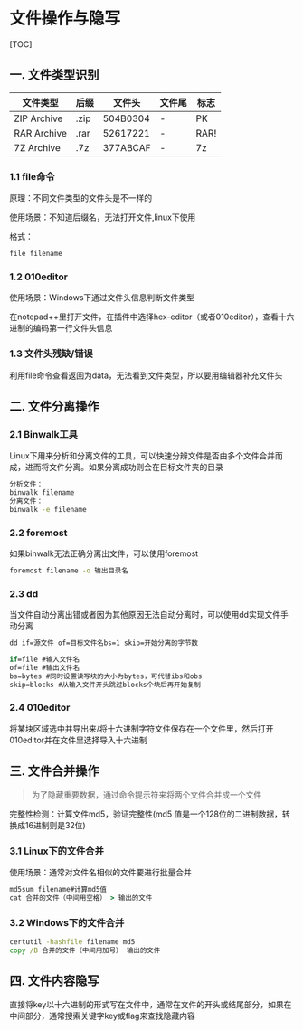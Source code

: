 

# 文件操作与隐写

[TOC]



## 一. 文件类型识别

| 文件类型    | 后缀 | 文件头   | 文件尾 | 标志 |
| ----------- | ---- | -------- | ------ | ---- |
| ZIP Archive | .zip | 504B0304 | -      | PK   |
| RAR Archive | .rar | 52617221 | -      | RAR! |
| 7Z Archive  | .7z  | 377ABCAF | -      | 7z   |

### 1.1 file命令

原理：不同文件类型的文件头是不一样的

使用场景：不知道后缀名，无法打开文件,linux下使用

格式：

```cmd
file filename
```

### 1.2 010editor

使用场景：Windows下通过文件头信息判断文件类型

在notepad++里打开文件，在插件中选择hex-editor（或者010editor），查看十六进制的编码第一行文件头信息

### 1.3 文件头残缺/错误

利用file命令查看返回为data，无法看到文件类型，所以要用编辑器补充文件头



## 二. 文件分离操作

### 2.1 Binwalk工具

Linux下用来分析和分离文件的工具，可以快速分辨文件是否由多个文件合并而成，进而将文件分离。如果分离成功则会在目标文件夹的目录

```cmd
分析文件：
binwalk filename
分离文件：
binwalk -e filename
```

### 2.2 foremost

如果binwalk无法正确分离出文件，可以使用foremost

```cmd
foremost filename -o 输出目录名
```

### 2.3 dd

当文件自动分离出错或者因为其他原因无法自动分离时，可以使用dd实现文件手动分离

```cmd
dd if=源文件 of=目标文件名bs=1 skip=开始分离的字节数

if=file #输入文件名
of=file #输出文件名
bs=bytes #同时设置读写块的大小为bytes，可代替ibs和obs
skip=blocks #从输入文件开头跳过blocks个块后再开始复制
```

### 2.4 010editor

将某块区域选中并导出来/将十六进制字符文件保存在一个文件里，然后打开010editor并在文件里选择导入十六进制



## 三. 文件合并操作

> 为了隐藏重要数据，通过命令提示符来将两个文件合并成一个文件

完整性检测：计算文件md5，验证完整性(md5 值是一个128位的二进制数据，转换成16进制则是32位)

### 3.1 Linux下的文件合并

使用场景：通常对文件名相似的文件要进行批量合并

```cmd
md5sum filename#计算md5值
cat 合并的文件（中间用空格） > 输出的文件
```

### 3.2 Windows下的文件合并

```cmd
certutil -hashfile filename md5
copy /B 合并的文件（中间用加号） 输出的文件
```



## 四. 文件内容隐写

直接将key以十六进制的形式写在文件中，通常在文件的开头或结尾部分，如果在中间部分，通常搜索关键字key或flag来查找隐藏内容

